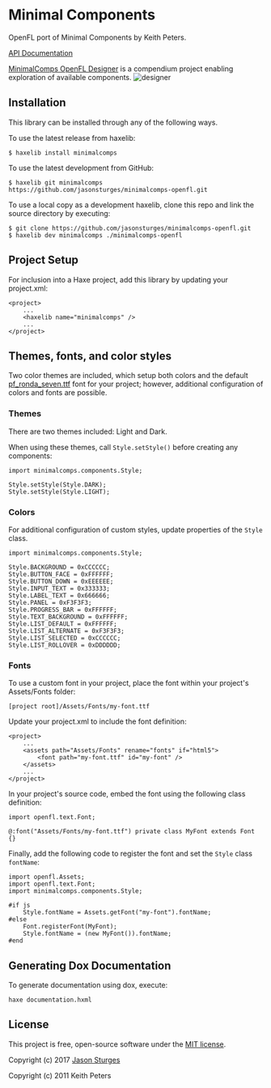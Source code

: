 # Minimal Components

OpenFL port of Minimal Components by Keith Peters.

[API Documentation](http://jasonsturges.com/minimalcomps-openfl)

[MinimalComps OpenFL Designer](https://github.com/jasonsturges/minimalcomps-openfl-designer) is a compendium project enabling exploration of available components.
![designer](http://labs.jasonsturges.com/openfl/minimalcomps/minimalcomps-designer.png)


## Installation

This library can be installed through any of the following ways.  

To use the latest release from haxelib:

    $ haxelib install minimalcomps
    
To use the latest development from GitHub:

    $ haxelib git minimalcomps https://github.com/jasonsturges/minimalcomps-openfl.git

To use a local copy as a development haxelib, clone this repo and link the source directory by executing:
 
    $ git clone https://github.com/jasonsturges/minimalcomps-openfl.git
    $ haxelib dev minimalcomps ./minimalcomps-openfl

     
## Project Setup

For inclusion into a Haxe project, add this library by updating your project.xml:

    <project>
        ...
        <haxelib name="minimalcomps" />
        ...
    </project>


## Themes, fonts, and color styles

Two color themes are included, which setup both colors and the default [pf_ronda_seven.ttf](https://github.com/jasonsturges/minimalcomps-openfl/blob/master/Assets/Fonts/pf_ronda_seven.ttf) font for your project; however, additional configuration of colors and fonts are possible.


### Themes

There are two themes included: Light and Dark.

When using these themes, call `Style.setStyle()` before creating any components:

    import minimalcomps.components.Style;
    
    Style.setStyle(Style.DARK);
    Style.setStyle(Style.LIGHT);


### Colors

For additional configuration of custom styles, update properties of the `Style` class.

    import minimalcomps.components.Style;
    
    Style.BACKGROUND = 0xCCCCCC;
    Style.BUTTON_FACE = 0xFFFFFF;
    Style.BUTTON_DOWN = 0xEEEEEE;
    Style.INPUT_TEXT = 0x333333;
    Style.LABEL_TEXT = 0x666666;
    Style.PANEL = 0xF3F3F3;
    Style.PROGRESS_BAR = 0xFFFFFF;
    Style.TEXT_BACKGROUND = 0xFFFFFF;
    Style.LIST_DEFAULT = 0xFFFFFF;
    Style.LIST_ALTERNATE = 0xF3F3F3;
    Style.LIST_SELECTED = 0xCCCCCC;
    Style.LIST_ROLLOVER = 0xDDDDDD;


### Fonts

To use a custom font in your project, place the font within your project's Assets/Fonts folder:

    [project root]/Assets/Fonts/my-font.ttf

Update your project.xml to include the font definition:

    <project>
        ...
        <assets path="Assets/Fonts" rename="fonts" if="html5">
            <font path="my-font.ttf" id="my-font" />
        </assets>
        ...
    </project>

In your project's source code, embed the font using the following class definition:

    import openfl.text.Font;
    
    @:font("Assets/Fonts/my-font.ttf") private class MyFont extends Font {}

Finally, add the following code to register the font and set the `Style` class `fontName`:

    import openfl.Assets;
    import openfl.text.Font;
    import minimalcomps.components.Style;
    
    #if js
        Style.fontName = Assets.getFont("my-font").fontName;
    #else
        Font.registerFont(MyFont);
        Style.fontName = (new MyFont()).fontName;
    #end


## Generating Dox Documentation

To generate documentation using dox, execute:

    haxe documentation.hxml
    
    
## License

This project is free, open-source software under the [MIT license](LICENSE.md).

Copyright (c) 2017 [Jason Sturges](http://jasonsturges.com)

Copyright (c) 2011 Keith Peters
